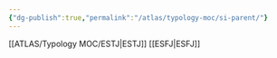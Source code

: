 ```yaml
---
{"dg-publish":true,"permalink":"/atlas/typology-moc/si-parent/"}
---
```



[[ATLAS/Typology MOC/ESTJ\|ESTJ]]
[[ESFJ\|ESFJ]]